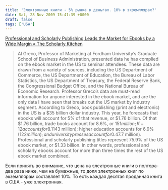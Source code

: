 ```yaml
---
title: 'Электронные книги - 5% рынка в деньгах. 10% в экземплярах?'
date: Sat, 28 Nov 2009 15:41:39 +0000
draft: false
tags: ['USA']
---
```


[Professional and Scholarly Publishing Leads the Market for Ebooks by a Wide Margin « The Scholarly Kitchen](http://scholarlykitchen.sspnet.org/2009/11/24/professional-and-scholarly-publishing-leads-the-market-for-e-books-by-a-wide-margin/#)

> Al Greco, Professor of Marketing at Fordham University’s Graduate School of Business Administration, presented data he has complied on the ebook market in the US to seminar attendees. These data are drawn from a variety of sources, including the US Department of Commerce, the US Department of Education, the Bureau of Labor Statistics, the US Department of Treasury, the Federal Reserve Bank, the Congressional Budget Office, and the National Bureau of Economic Research. Professor Greco’s data are must-read information for anyone interested in the ebook market, and are the only data I have seen that breaks out the US market by industry segment. According to Greco, book publishing (print and electronic) in the US is a $35 billion dollar industry. This year, he forecasts that ebooks will account for 5% of that revenue, or $1.76 billion. Of that $1.76 billion, trade books account for 8.6%, or $151 million; K-12 accounts for 8.1% ($143 million); higher education accounts for 6.9% ($122 million); and university presses account for 0.4% ($7.7 million). Professional and scholarly publishing titles represent 75.9% of the US ebook market, or $1.33 billion. In other words, professional and scholarly ebooks account for more than three times the rest of the US ebook market combined.

Если принять во внимание, что цена на электронные книги в полтора-два раза ниже, чем на бумажные, то доля электронных книг по экземплярам составляет 10%. То есть каждая десятая проданная книга в США - уже электронная.